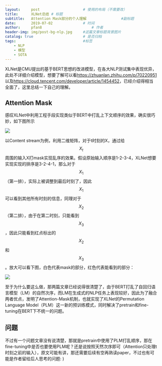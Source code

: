 ```yaml
---
layout:     post   				    # 使用的布局（不需要改）
title:      XLNet总结	# 标题 
subtitle:   Attention Mask部分的个人理解				 #副标题
date:       2019-07-02 				# 时间
author:     pfan8 						# 作者
header-img: img/post-bg-nlp.jpg 	#这篇文章标题背景图片
catalog: true 						# 是否归档
tags:								#标签
    - NLP
    - 模型
    - SOTA
---
```


XLNet是CMU提出的基于BERT思想的改进模型，在各大NLP测试集中表现优异，此处不详细介绍模型，想要了解可以看<https://zhuanlan.zhihu.com/p/70220951>以及<https://cloud.tencent.com/developer/article/1454452>，已经介绍得相当全面了，这里总结一下自己的理解。

## Attention Mask

感叹XLNet中利用工程手段实现类似于BERT中打乱上下文顺序的效果，确实很巧妙，如下图所示

![](https://ask.qcloudimg.com/http-save/yehe-2194270/ra1zldsa1.jpeg?imageView2/2/w/1620)

以Content stream为例，利用二维矩阵，对于t时刻的X，通过给$$X_t$$周围的输入X打mask实现乱序的效果。假设原始输入顺序是1-2-3-4，XLNet想要实现实现的排序是3-2-4-1，那么对于$$X_1$$（第一排），实际上被调整到最后时刻了，因此$$X_1$$可以看到其他所有时刻的信息，同理对于$$X_2$$（第二排），由于在第二时刻，只能看到$$X_3$$，因此只能看到红点标出的$$X_2$$和$$X_3$$。放大可以看下图，白色代表mask的部分，红色代表能看到的部分：

![](https://thumbsnap.com/i/Jw2t9pYI.png?0702)

至于为什么要这么做，那两篇文章已经说得很清楚了，由于BERT打乱了自回归语言模型（LM）的自然次序，而LM在生成式的NLP任务上表现较好，因此为了融合两者优点，发明了Attention-Mask机制，也就实现了XLNet的Permutation Language Model（PLM）这一新的预训练模式，同时解决了pretrain和fine-tuning在BERT下不统一的问题。

## 问题

不过有一个问题文章没有说清楚，那就是pretrain中使用了PLM打乱顺序，那在fine-tuning中是否也要使用PLM呢？还是说按照天然次序即可（Attention只处理t时刻之前的输入），原文可能有讲，那还需要后续有空再熟读paper，不过也有可能是作者留给后人思考的问题: )